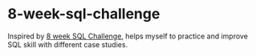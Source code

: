 # 8-week-sql-challenge
Inspired by [8 week SQL Challenge](https://8weeksqlchallenge.com/), helps myself to practice and improve SQL skill with different case studies.
